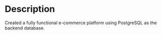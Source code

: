 # Description
Created a fully functional e-commerce platform using PostgreSQL as the backend database. 